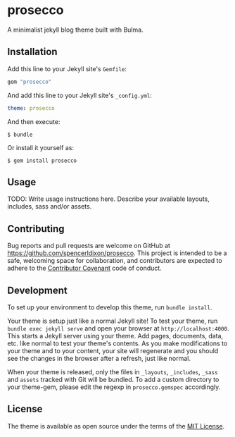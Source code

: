 # prosecco

A minimalist jekyll blog theme built with Bulma.

## Installation

Add this line to your Jekyll site's `Gemfile`:

```ruby
gem "prosecco"
```

And add this line to your Jekyll site's `_config.yml`:

```yaml
theme: prosecco
```

And then execute:

    $ bundle

Or install it yourself as:

    $ gem install prosecco

## Usage

TODO: Write usage instructions here. Describe your available layouts, includes, sass and/or assets.

## Contributing

Bug reports and pull requests are welcome on GitHub at https://github.com/spencerldixon/prosecco. This project is intended to be a safe, welcoming space for collaboration, and contributors are expected to adhere to the [Contributor Covenant](http://contributor-covenant.org) code of conduct.

## Development

To set up your environment to develop this theme, run `bundle install`.

Your theme is setup just like a normal Jekyll site! To test your theme, run `bundle exec jekyll serve` and open your browser at `http://localhost:4000`. This starts a Jekyll server using your theme. Add pages, documents, data, etc. like normal to test your theme's contents. As you make modifications to your theme and to your content, your site will regenerate and you should see the changes in the browser after a refresh, just like normal.

When your theme is released, only the files in `_layouts`, `_includes`, `_sass` and `assets` tracked with Git will be bundled.
To add a custom directory to your theme-gem, please edit the regexp in `prosecco.gemspec` accordingly.

## License

The theme is available as open source under the terms of the [MIT License](https://opensource.org/licenses/MIT).

